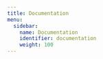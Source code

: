 ```yaml
---
title: Documentation
menu:
  sidebar:
    name: Documentation
    identifier: documentation
    weight: 100
---
```

